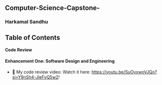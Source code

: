 ## Computer-Science-Capstone-
### Harkamal Sandhu
## Table of Contents

#### Code Review
#### Enhancement One: Software Design and Engineering

+ 🎥 My code review video: Watch it here: https://youtu.be/SuOvxwoVJQo?si=Y9nSh4-JIeFyQ5w2!
